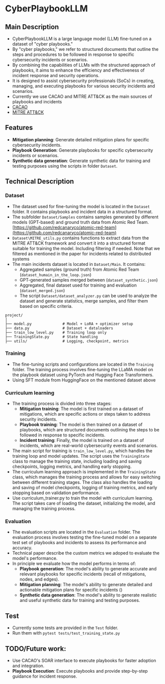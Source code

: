 # CyberPlaybookLLM 

## Main Description

 - CyberPlaybookLLM is a large language model (LLM) fine-tuned on a dataset of "cyber playbooks."
 - By "cyber playbooks," we refer to structured documents that outline the steps and procedures to be followed in response to specific cybersecurity incidents or scenarios.
 - By combining the capabilities of LLMs with the structured approach of playbooks, it aims to enhance the efficiency and effectiveness of incident response and security operations.
 - It is designed to assist cybersecurity professionals (SoCs) in creating, managing, and executing playbooks for various security incidents and scenarios. 
 - Currently we use CACAO and MITRE ATT&CK as the main sources of playbooks and incidents
 - [CACAO](https://github.com/oasis-tcs/cacao)
 - [MITRE ATT&CK](https://attack.mitre.org/)

## Features
- **Mitigation planning**: Generate detailed mitigation plans for specific cybersecurity incidents.
- **Playbook Generation**: Generate playbooks for specific cybersecurity incidents or scenarios.
- **Synthetic data generation**: Generate synthetic data for training and testing purposes using the scripts in folder `Dataset`.


## Technical Description
### Dataset 
 - The dataset used for fine-tuning the model is located in the `Dataset` folder. It contains playbooks and incident data in a structured format.
 - The subfolder `Dataset/Samples` contains samples generated by different models (GPT-based) and ground truth data from Atomic Red Team. [https://github.com/redcanaryco/atomic-red-team](https://github.com/redcanaryco/atomic-red-team) 
 - `Dataset\MITRE_utils.py` contains functions to extract data from the MITRE ATT&CK framework and convert it into a structured format suitable for training the model. Including filtering if needed. Note that we filtered as mentioned in the paper for incidents related to distributed systems
 - The main incidents dataset is located in `Dataset/Main`. It contains:
   - Aggregated samples (ground truth) from Atomic Red Team (`dataset_humain_in_the_loop.json`) 
   - GPT-generated samples merged between (`dataset_synthetic.json`)
   - Aggregated, final dataset used for training and evaluation (`dataset_merged.json`)
   - The script `Dataset/dataset_analyzer.py` can be used to analyze the dataset and generate statistics, merge samples, and filter them based on specific criteria.

```text
project/
│
├── model.py              # Model + LoRA + optimizer setup
├── data.py               # Dataset + dataloaders
├── train_low_level.py    # Training loop only
├── TrainingState.py      # State handling
├── utils/                # Logging, checkpoint, metrics
```

### Training
 - The fine-tuning scripts and configurations are located in the `Training` folder. The training process involves fine-tuning the LLaMA model on the playbook dataset using PyTorch and Hugging Face Transformers.
 - Using SFT module from HuggingFace on the mentioned dataset above 


### Curriculum learning
 - The training process is divided into three stages:
   - **Mitigation training**: The model is first trained on a dataset of mitigations, which are specific actions or steps taken to address security incidents.
   - **Playbook training**: The model is then trained on a dataset of playbooks, which are structured documents outlining the steps to be followed in response to specific incidents.
   - **Incident training**: Finally, the model is trained on a dataset of incidents, which are real-world cybersecurity events and scenarios.
 - The main script for training is `train_low_level.py`, which handles the training loop and model updates. The script uses the `TrainingState` class to manage the training state, including loading and saving checkpoints, logging metrics, and handling early stopping.
 - The curriculum learning approach is implemented in the `TrainingState` class, which manages the training process and allows for easy switching between different training stages. The class also handles the loading and saving of model checkpoints, logging of training metrics, and early stopping based on validation performance.
 - Use curriculum_trainer.py to train the model with curriculum learning. The script takes care of loading the dataset, initializing the model, and managing the training process.

### Evaluation
 - The evaluation scripts are located in the `Evaluation` folder. The evaluation process involves testing the fine-tuned model on a separate test set of playbooks and incidents to assess its performance and accuracy.
 - Technical paper describe the custom metrics we adoped to evaluate the model's performance.
 - In principle we evaluate how the model performs in terms of:
   - **Playbook generation**: The model's ability to generate accurate and relevant playbooks for specific incidents (recall of mitigations, nodes, and edges).
   - **Mitigation planning**: The model's ability to generate detailed and actionable mitigation plans for specific incidents ()
   - **Synthetic data generation**: The model's ability to generate realistic and useful synthetic data for training and testing purposes.

## Test
- Currently some tests are provided in the `Test` folder.
- Run them with `pytest tests/test_training_state.py`

## TODO/Future work:
- Use CACAO's SOAR interface to execute playbooks for faster adoption and integration.
- **Playbook Execution**: Execute playbooks and provide step-by-step guidance for incident response.

